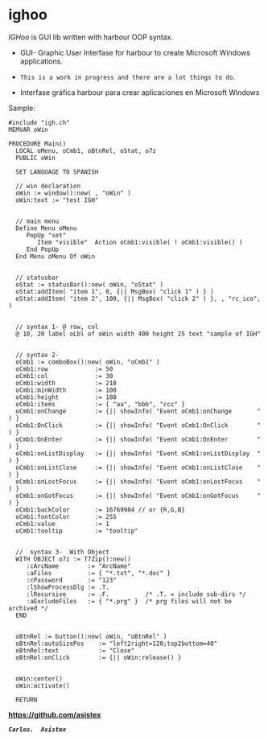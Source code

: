 <!DOCTYPE html>
<html>
<head>
<meta http-equiv="Content-Type" content="text/html; charset=UTF-8">
<link rel="stylesheet" href="usr/share/git/ReleaseNotes.css">
</head>
<body class="details">

# ighoo

*IGHoo* is GUI lib written with harbour OOP syntax.

* GUI- Graphic User Interfase for harbour to create Microsoft Windows applications.
* `This is a work in progress and there are a lot things to do`.

 * Interfase gráfica harbour para crear aplicaciones en Microsoft Windows

Sample:

    #include "igh.ch"
    MEMVAR oWin

    PROCEDURE Main()
      LOCAL oMenu, oCmb1, oBtnRel, oStat, o7z
      PUBLIC oWin

      SET LANGUAGE TO SPANISH

      // win declaration
      oWin := window():new( , "oWin" )
      oWin:text := "test IGH"


      // main menu
      Define Menu oMenu
         PopUp "set"
            Item "visible"  Action oCmb1:visible( ! oCmb1:visible() )
         End PopUp
      End Menu oMenu Of oWin


      // statusbar
      oStat := statusBar():new( oWin, "oStat" )
      oStat:addItem( "item 1", 0, {|| MsgBox( "click 1" ) } )
      oStat:addItem( "item 2", 100, {|| MsgBox( "click 2" ) }, , "rc_ico", )


      // syntax 1- @ row, col
      @ 10, 20 label oLbl of oWin width 400 height 25 text "sample of IGH"


      // syntax 2-
      oCmb1 := comboBox():new( oWin, "oCmb1" )
      oCmb1:row             := 50
      oCmb1:col             := 30
      oCmb1:width           := 210
      oCmb1:minWidth        := 100
      oCmb1:height          := 180
      oCmb1:items           := { "aa", "bbb", "ccc" }
      oCmb1:onChange        := {|| showInfo( "Event oCmb1:onChange       " ) }
      oCmb1:OnClick         := {|| showInfo( "Event oCmb1:OnClick        " ) }
      oCmb1:OnEnter         := {|| showInfo( "Event oCmb1:OnEnter        " ) }
      oCmb1:onListDisplay   := {|| showInfo( "Event oCmb1:onListDisplay  " ) }
      oCmb1:onListClose     := {|| showInfo( "Event oCmb1:onListClose    " ) }
      oCmb1:onLostFocus     := {|| showInfo( "Event oCmb1:onLostFocus    " ) }
      oCmb1:onGotFocus      := {|| showInfo( "Event oCmb1:onGotFocus     " ) }
      oCmb1:backColor       := 16769984 // or {R,G,B}
      oCmb1:fontColor       := 255
      oCmb1:value           := 1
      oCmb1:tooltip         := "tooltip"


      //  syntax 3-  With Object
      WITH OBJECT o7z := T7Zip():new()
         :cArcName        := "ArcName"
         :aFiles          := { "*.txt", "*.doc" }
         :cPassword       := "123"
         :lShowProcessDlg := .T.
         :lRecursive      := .F.          /* .T. = include sub-dirs */
         :aExcludeFiles   := { "*.prg" }  /* prg files will not be archived */
      END


      oBtnRel := button():new( oWin, "oBtnRel" )
      oBtnRel:autoSizePos    := "left2right=120;top2bottom=40"
      oBtnRel:text           := "Close"
      oBtnRel:onClick        := {|| oWin:release() }


      oWin:center()
      oWin:activate()

      RETURN



**https://github.com/asistex**
   
***`Carlos.  Asistex`***



</body>
</html>
